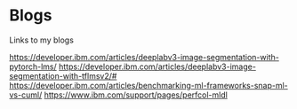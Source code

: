 # Blogs
Links to my blogs 


https://developer.ibm.com/articles/deeplabv3-image-segmentation-with-pytorch-lms/
https://developer.ibm.com/articles/deeplabv3-image-segmentation-with-tflmsv2/#
https://developer.ibm.com/articles/benchmarking-ml-frameworks-snap-ml-vs-cuml/
https://www.ibm.com/support/pages/perfcol-mldl
